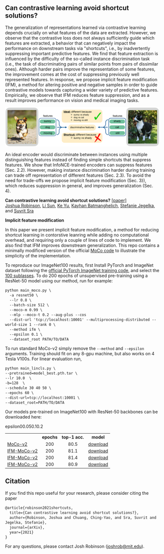 ## Can contrastive learning avoid shortcut solutions?

The generalization of representations learned via contrastive learning depends crucially on  what features of the data are extracted. However, we observe that the contrastive loss does not always sufficiently guide which features are extracted, a behavior that can negatively impact the performance on downstream tasks via "shortcuts", i.e., by inadvertently suppressing important predictive features. We find that feature extraction is influenced by the difficulty of the so-called instance discrimination task (i.e., the task of discriminating pairs of similar points from pairs of dissimilar ones). Although harder pairs improve the representation of some features, the improvement comes at the cost of suppressing previously well represented features. In response, we propose implicit feature modification (IFM), a method for altering positive and negative samples in order to guide contrastive models towards capturing a wider variety of predictive features. Empirically, we observe that IFM reduces feature suppression, and as a result improves performance on vision and medical imaging tasks.

<p align='center'>
<img src='https://github.com/joshr17/IFM/blob/main/fig1.png?raw=true' width='800'/>
</p>

An ideal encoder would  discriminate between instances using multiple distinguishing features instead of finding simple shortcuts that suppress features. We show that InfoNCE-trained encoders can suppress features (Sec. 2.2). However, making instance discrimination harder during training can trade off representation of different features (Sec. 2.3). To avoid the need for trade-offs we propose implicit feature modification (Sec. 3}), which reduces suppression in general, and improves generalization (Sec. 4). 

**Can contrastive learning avoid shortcut solutions?** [[paper]](https://arxiv.org/pdf/2106.11230.pdf)
<br/>
[Joshua Robinson](https://joshrobinson.mit.edu/), 
[Li Sun](https://lisun97.github.io/), 
[Ke Yu](http://www.isp.pitt.edu/node/1945),
[Kayhan Batmanghelich](https://batman-lab.com/), 
[Stefanie Jegelka](https://people.csail.mit.edu/stefje/), and
[Suvrit Sra](http://optml.mit.edu/)
<br/>

**Implicit feature modification**

In this paper we present implicit feature modification, a method for reducing shortcut learning in contorstive leanring while adding no computational overhead, and requiring only a couple of lines of code to implement. We also find that IFM improves downstream generalization. This repo contains a minimally modificed version of the official [MoCo code](https://github.com/facebookresearch/moco) to illustrate the simplicity of the implementation. 

To reproduce our ImageNet100 results, first Install PyTorch and ImageNet dataset following the [official PyTorch ImageNet training code](https://github.com/pytorch/examples/tree/master/imagenet), and select the [100 sublasses](https://github.com/HobbitLong/CMC/blob/master/imagenet100.txt). To do 200 epochs of unsupervised pre-training using a ResNet-50 model using our method, run for example:
```
python main_moco.py \
  -a resnet50 \
  --lr 0.8 \
  --batch-size 512 \
  --moco-m 0.99 \
  --mlp --moco-t 0.2 --aug-plus --cos
  --dist-url 'tcp://localhost:10001' --multiprocessing-distributed --world-size 1 --rank 0 \
  --method ifm \
  --epsilon 0.1 \
  --dataset_root PATH/TO/DATA
```

To run standard MoCo-v2 simply remove the `--method` and `--epsilon` arguments. Training should fit on any 8-gpu machine, but also works on 4 Tesla V100s. For linear evaluation run,

```
python main_lincls.py \
--pretrained=model_best.pth.tar \
--lr 10.0  \ 
-b=128  \
--schedule 30 40 50 \
--epochs 60 \
--dist-url=tcp://localhost:10001 \
--dataset_root=PATH/TO/DATA
```

Our models pre-trained on ImageNet100 with ResNet-50 backbones can be downloaded here:
<table><tbody>
<!-- START TABLE -->
<!-- TABLE HEADER -->
<th valign="bottom"></th>
<th valign="bottom">epochs</th
<th valign="bottom">epsilon</th>
<th valign="bottom">top-1 acc.</th>
<th valign="bottom">model</th>
<!-- TABLE BODY -->
<tr><td align="left"><a href="https://arxiv.org/abs/1911.05722">MoCo-v2</a></td>
<td align="center">200</td
<td align="center">0</td>
<td align="center">80.5</td>
<td align="center"><a href="">download</a></td>
</tr>
<tr><td align="left"><a href="">IFM-MoCo-v2</a></td>
<td align="center">200</td
<td align="center">0.05</td>
<td align="center">81.1</td>
<td align="center"><a href="">download</a></td>
</tr>
<tr><td align="left"><a href="">IFM-MoCo-v2</a></td>
<td align="center">200</td
<td align="center">0.1</td>
<td align="center">81.4</td>
<td align="center"><a href="">download</a></td>
</tr>
  <tr><td align="left"><a href="">IFM-MoCo-v2</a></td>
<td align="center">200</td
<td align="center">0.2</td>
<td align="center">80.9</td>
<td align="center"><a href="">download</a></td>
</tr>
  
</tbody></table>

## Citation

If you find this repo useful for your research, please consider citing the paper

```
@article{robinson2021shortcuts,
  title={Can contrastive learning avoid shortcut solutions?},
  author={Robinson, Joshua and Chuang, Ching-Yao, and Sra, Suvrit and Jegelka, Stefanie},
  journal={arXiv},
  year={2021}
}
```
For any questions, please contact Josh Robinson (joshrob@mit.edu).
